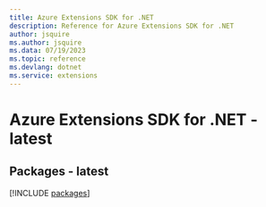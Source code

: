```yaml
---
title: Azure Extensions SDK for .NET
description: Reference for Azure Extensions SDK for .NET
author: jsquire
ms.author: jsquire
ms.data: 07/19/2023
ms.topic: reference
ms.devlang: dotnet
ms.service: extensions
---
```

# Azure Extensions SDK for .NET - latest
## Packages - latest
[!INCLUDE [packages](extensions-index.md)]